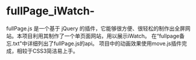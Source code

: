# fullPage_iWatch-
fullPage.js 是一个基于 jQuery 的插件，它能够很方便、很轻松的制作出全屏网站。本项目利用其制作了一个单页面网站，用以展示iWatch。
在“fullpage备忘.txt"中详细列出了fullPage.js的api。
项目中的动画效果使用move.js插件完成，相较于CSS3简洁易上手。
